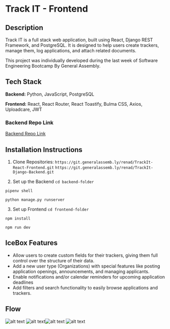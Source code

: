 
# Track IT - Frontend



## Description
Track IT is a full stack web application, built using React, Django REST Framework, and PostgreSQL. It is designed to help users create trackers, manage them, log applications, and attach related documents.

This project was individually developed during the last week of Software Engineering Bootcamp By General Assembly.



## Tech Stack
**Backend:**
Python, JavaScript, PostgreSQL

**Frontend:**
React, React Router, React Toastify, Bulma CSS, Axios, Uploadcare, JWT


### Backend Repo Link
[Backend Repo Link](https://git.generalassemb.ly/renad/TrackIt-Django-Backend)

## Installation Instructions
1. Clone Repositories:
`https://git.generalassemb.ly/renad/TrackIt-React-Frontend.git`
`https://git.generalassemb.ly/renad/TrackIt-Django-Backend.git`

2. Set up the Backend 
`cd backend-folder`

`pipenv shell`

`python manage.py runserver`

3. Set up Frontend 
`cd frontend-folder`

`npm install`

`npm run dev`




## IceBox Features
- Allow users to create custom fields for their trackers, giving them full control over the structure of their data.
- Add a new user type (Organizations) with special features like posting application openings, announcements, and managing applicants. 
- Enable notifications and/or calendar reminders for upcoming application deadlines 
- Add filters and search functionality to easily browse applications and trackers.
## Flow
![alt text](<Screenshot 2025-05-08 at 1.56.56 AM.png>) ![alt text](<Screenshot 2025-05-08 at 1.57.45 AM.png>)![alt text](<Screenshot 2025-05-08 at 2.02.09 AM.png>) ![alt text](<Screenshot 2025-05-08 at 2.02.15 AM.png>)